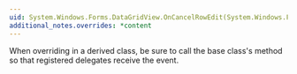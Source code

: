 ```yaml
---
uid: System.Windows.Forms.DataGridView.OnCancelRowEdit(System.Windows.Forms.QuestionEventArgs)
additional_notes.overrides: *content
---
```


<p>When overriding <xref href="System.Windows.Forms.DataGridView.OnCancelRowEdit(System.Windows.Forms.QuestionEventArgs)"></xref> in a derived class, be sure to call the base class's <xref href="System.Windows.Forms.DataGridView.OnCancelRowEdit(System.Windows.Forms.QuestionEventArgs)"></xref> method so that registered delegates receive the event.</p>


